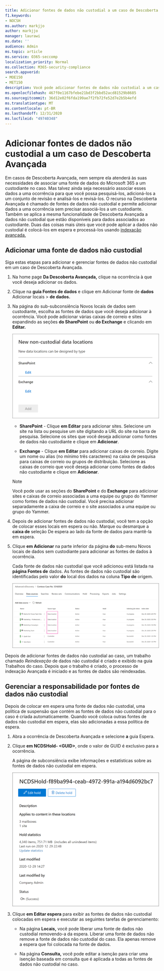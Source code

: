 ```yaml
---
title: Adicionar fontes de dados não custodial a um caso de Descoberta Avançada
f1.keywords:
- NOCSH
ms.author: markjjo
author: markjjo
manager: laurawi
ms.date: ''
audience: Admin
ms.topic: article
ms.service: O365-seccomp
localization_priority: Normal
ms.collection: M365-security-compliance
search.appverid:
- MOE150
- MET150
description: Você pode adicionar fontes de dados não custodial a um caso de Descoberta eDiscovery Avançada e colocar em espera a fonte de dados. Fontes de dados não custodial são reindexadas, portanto, qualquer conteúdo marcado como parcialmente indexado é reprocessado para torná-lo completamente e rapidamente pesquisável.
ms.openlocfilehash: 467f0e1167bfebe21bd3f2bbd52acd81529b8685
ms.sourcegitcommit: 36d12e02f6fda199ae7f2fb72fe52d7e2b5b4efd
ms.translationtype: MT
ms.contentlocale: pt-BR
ms.lasthandoff: 12/31/2020
ms.locfileid: "49740348"
---
```

# <a name="add-non-custodial-data-sources-to-an-advanced-ediscovery-case"></a>Adicionar fontes de dados não custodial a um caso de Descoberta Avançada

Em casos de Descoberta Avançada, nem sempre ela atenderá às suas necessidades de associar uma fonte de dados do Microsoft 365 a um custodiante no caso. Mas talvez ainda seja necessário associar esses dados a uma ocorrência para que você possa pesquisá-los, adicioná-los a um conjunto de revisão e analisá-los e revisá-los. O recurso na Descoberta Avançada  é chamado de fontes de dados não custodial e permite adicionar dados a uma ocorrência sem precisar associá-los a um custodiante. Também se aplica a mesma funcionalidade de Descoberta Avançada a dados não custodial que estão disponíveis para dados associados ao custodiante. Duas das coisas mais úteis que você pode aplicar a dados não custodial é colocá-los em espera e processá-los usando [indexação avançada.](indexing-custodian-data.md)

## <a name="add-a-non-custodial-data-source"></a>Adicionar uma fonte de dados não custodial

Siga estas etapas para adicionar e gerenciar fontes de dados não custodial em um caso de Descoberta Avançada.

1. Na home page **Da Descoberta Avançada,** clique na ocorrência à que você deseja adicionar os dados.

2. Clique na **guia Fontes de dados** e clique em Adicionar fonte de **dados** Adicionar locais  >  **de dados.**

3. Na página do sub-subconsiência Novos locais de dados sem custodiante, escolha as fontes de dados que você deseja adicionar à ocorrência.  Você pode adicionar várias caixas de correio e sites expandindo as seções **do SharePoint** ou **do Exchange** e clicando em **Editar.**

   ![Adicionar sites do SharePoint e caixas de correio do Exchange como fontes de dados não custodial](../media/NonCustodialDataSources1.png)

   - **SharePoint** - Clique **em Editar** para adicionar sites. Selecione um site na lista ou pesquise um site digitando a URL do site na barra de pesquisa. Selecione os sites que você deseja adicionar como fontes de dados não custodiante e clique em **Adicionar**.

   - **Exchange** - Clique **em Editar** para adicionar caixas de correio. Digite um nome ou alias (no mínimo três caracteres) na caixa de pesquisa para caixas de correio ou grupos de distribuição. Selecione as caixas de correio que você deseja adicionar como fontes de dados não custodiante e clique em **Adicionar**.

   > [!NOTE]
   > Você pode usar as seções do **SharePoint** e do **Exchange** para adicionar sites e caixas de correio associadas a uma equipe ou grupo do Yammer como fontes de dados não custodial. Você precisa adicionar separadamente a caixa de correio e o site associados a uma equipe ou grupo do Yammer.

4. Depois de adicionar fontes de dados não custodial, você tem a opção de colocar esses locais em espera ou não. Marque ou desmarque a **caixa de** seleção De espera ao lado da fonte de dados para mantê-la em espera.

5. Clique **em Adicionar** na parte inferior da página **do** sub-menu Novos locais de dados sem custodiante para adicionar as fontes de dados à ocorrência.

   Cada fonte de dados não custodial que você adicionou está listada na **página Fontes de** dados. As fontes de dados não custodial são identificadas pelo valor **do** local dos dados na coluna **Tipo de** origem.

   ![Fontes de dados não custodial na guia Fontes de dados](../media/NonCustodialDataSources2.png)

Depois de adicionar fontes de dados não custodial ao caso, um trabalho chamado *Reindexação* de dados não custodial é criado e exibido na guia Trabalhos do caso.  Depois que o trabalho é criado, o processo de indexação Avançada é iniciado e as fontes de dados são reindexadas.

## <a name="manage-the-hold-for-non-custodial-data-sources"></a>Gerenciar a responsabilidade por fontes de dados não custodial

Depois de colocar em espera uma fonte de dados não custodial, uma política de suspensão que contém as fontes de dados não custodial para o caso é criada automaticamente. Quando você coloca outras fontes de dados não custodial em espera, elas são adicionadas a essa política de espera.

1. Abra a ocorrência de Descoberta Avançada e selecione **a** guia Espera.

2. Clique **em NCDSHold- \<GUID\>**, onde o valor de GUID é exclusivo para a ocorrência.

   A página de subconsiência exibe informações e estatísticas sobre as fontes de dados não custodial em espera.

   ![A página de subconsiência para fontes de dados não custodial em espera exibe estatísticas](../media/NonCustodialDataSourcesHoldFlyout.png)

3. Clique **em Editar espera** para exibir as fontes de dados não custodial colocadas em espera e executar as seguintes tarefas de gerenciamento:

   - Na página **Locais,** você pode liberar uma fonte de dados não custodial removendo-a da espera. Liberar uma fonte de dados não remove a fonte de dados não custodial do caso. Ela apenas remove a espera que foi colocada na fonte de dados.

   - Na página **Consulta,** você pode editar a isenção para criar uma isenção baseada em consulta que é aplicada a todas as fontes de dados não custodial no caso.
